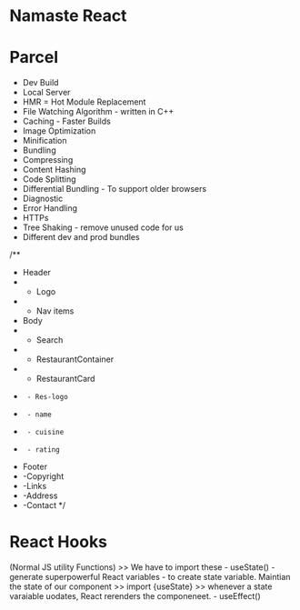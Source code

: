 # Namaste React

# Parcel
- Dev Build
- Local Server
- HMR = Hot Module Replacement
- File Watching Algorithm - written in C++
- Caching - Faster Builds
- Image Optimization
- Minification
- Bundling
- Compressing
- Content Hashing
- Code Splitting
- Differential Bundling - To support older browsers
- Diagnostic
- Error Handling
- HTTPs
- Tree Shaking - remove unused code for us
- Different dev and prod bundles


/**
 * Header
 *  - Logo
 *  - Nav items
 * Body
 *  - Search
 *  - RestaurantContainer
 *  - RestaurantCard
 *      - Res-logo
 *      - name
 *      - cuisine
 *      - rating
 * Footer
 *  -Copyright
 *  -Links
 *  -Address
 *  -Contact
 */


 # React Hooks
 (Normal JS utility Functions)
    >> We have to import these
    - useState() - generate superpowerful React variables - to create state variable. Maintian the state of our component
        >> import {useState}
        >> whenever a state varaiable uodates, React rerenders the componeneet.
    - useEffect()